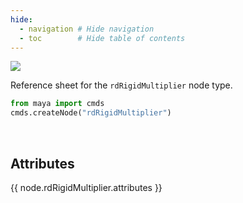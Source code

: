 ```yaml
---
hide:
  - navigation # Hide navigation
  - toc        # Hide table of contents
---
```


<img class="node-header" src=https://user-images.githubusercontent.com/2152766/107142315-f7fa1400-6925-11eb-8250-45c95d651c97.png>

Reference sheet for the `rdRigidMultiplier` node type.

```py
from maya import cmds
cmds.createNode("rdRigidMultiplier")
```

<br>

## Attributes

{{ node.rdRigidMultiplier.attributes }}
